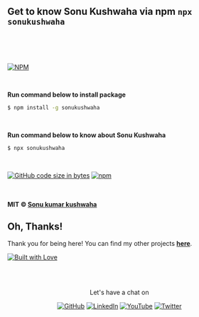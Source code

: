## Get to know Sonu Kushwaha via npm `npx sonukushwaha`

<br><br><br>

[![NPM](https://nodei.co/npm/sonukushwaha.png?compact=true)](https://www.npmjs.com/package/sonukushwaha)

<br>

**Run command below to install package**

```bash
$ npm install -g sonukushwaha
```
<br>


**Run command below to know about Sonu Kushwaha**


```bash
$ npx sonukushwaha
```

<br/>


[![GitHub code size in bytes](https://img.shields.io/github/languages/code-size/flyingsonu122/sonukushwaha.svg?logo=github&style=social)](https://www.npmjs.com/package/sonukushwaha) [![npm](https://img.shields.io/npm/dy/sonukushwaha.svg?logo=npm&style=social)](https://www.npmjs.com/package/sonukushwaha) 
<br><br><br>


**MIT &copy; [Sonu kumar kushwaha](https://singlebucks.blogspot.com/)**

## Oh, Thanks!

Thank you for being here! You can find my other projects **[here](https://github.com/flyingsonu122?tab=repositories)**.

[![Built with Love](https://forthebadge.com/images/badges/built-with-love.svg)](https://linktr.ee/flyingsonu) 

<br><br>
<p align="center"> Let's have a chat on </p> 
<p align="center">
	<a href="https://github.com/flyingsonu122"><img src="https://img.shields.io/github/followers/flyingsonu122.svg?label=GitHub&style=social" alt="GitHub"></a>
	<a href="https://www.linkedin.com/in/sonukumarkushwaha/"><img src="https://img.shields.io/badge/LinkedIn--_.svg?style=social&logo=linkedin" alt="LinkedIn"></a>
	<a href="https://www.youtube.com/channel/UCugIYeIc-HzCp-SZxRwuQbA"><img src="https://img.shields.io/youtube/channel/subscribers/UCugIYeIc-HzCp-SZxRwuQbA?label=YouTube&style=social&logo=YouTube" alt="YouTube"></a>
	<a href="https://twitter.com/iamsonukushwaha"><img src="https://img.shields.io/twitter/follow/iamsonukushwaha?label=Follow&style=social" alt="Twitter"></a>
	
	
</p>
